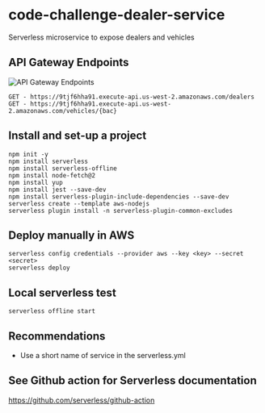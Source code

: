 # code-challenge-dealer-service
Serverless microservice to expose dealers and vehicles

## API Gateway Endpoints

![API Gateway Endpoints](https://i.imgur.com/wlDhr6P.png)

    GET - https://9tjf6hha91.execute-api.us-west-2.amazonaws.com/dealers
    GET - https://9tjf6hha91.execute-api.us-west-2.amazonaws.com/vehicles/{bac}

## Install and set-up a project

    npm init -y
    npm install serverless
    npm install serverless-offline
    npm install node-fetch@2
    npm install yup
    npm install jest --save-dev
    npm install serverless-plugin-include-dependencies --save-dev
    serverless create --template aws-nodejs
    serverless plugin install -n serverless-plugin-common-excludes
    
## Deploy manually in AWS

    serverless config credentials --provider aws --key <key> --secret <secret>
    serverless deploy

## Local serverless test

    serverless offline start

## Recommendations
* Use a short name of service in the serverless.yml

## See Github action for Serverless documentation
https://github.com/serverless/github-action